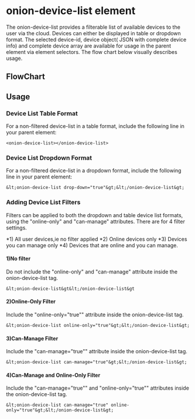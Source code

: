 # **onion-device-list element**

The onion-device-list provides a filterable list of available devices to the user via the cloud. Devices can either be displayed in table or dropdown format. 
The selected device-id, device object( JSON with complete device info) and complete device array are available for usage in the parent element via element selectors. 
The flow chart below visually describes usage. 

## FlowChart 



## Usage 

### Device List Table Format

For a non-filtered device-list in a table format, include the following line in your parent element:

```
<onion-device-list></onion-device-list>
```

### Device List Dropdown Format

For a non-filtered device-list in a dropdown format, include the following line in your parent element:
```
&lt;onion-device-list drop-down="true"&gt;&lt;/onion-device-list&gt;
```

### Adding Device List Filters

Filters can be applied to both the dropdown and table device list formats, using the "online-only" and "can-manage" attributes. There are for 4 filter settings.

 *1) All user devices,ie no filter applied
 *2) Online devices only
 *3) Devices you can manage only
 *4) Devices that are online and you can manage.
 
#### 1)No filter

Do not include the "online-only" and "can-manage" attribute inside the onion-device-list tag.

```
&lt;onion-device-list&gt&lt;/onion-device-list&gt
```

#### 2)Online-Only Filter
Include the "online-only="true"" attribute inside the onion-device-list tag.

```
&lt;onion-device-list online-only="true"&gt;&lt;/onion-device-list&gt;
```
#### 3)Can-Manage Filter
Include the "can-manage="true"" attribute inside the onion-device-list tag.

```
&lt;onion-device-list can-manage="true"&gt;&lt;/onion-device-list&gt;
```
#### 4)Can-Manage and Online-Only Filter
Include the "can-manage="true"" and "online-only="true"" attributes inside the onion-device-list tag.

```
&lt;onion-device-list can-manage="true" online-only="true"&gt;&lt;/onion-device-list&gt;
```